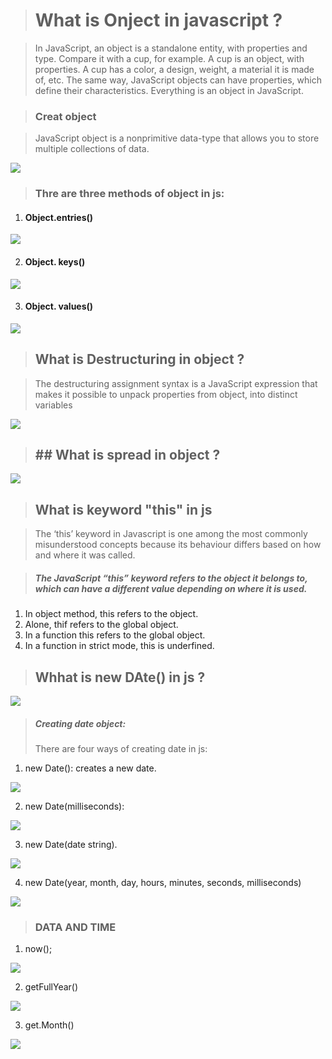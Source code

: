 ># What is Onject in javascript ?

 >In JavaScript, an object is a standalone entity, with properties and type. Compare it with a cup, for example. A cup is an object, with properties. A cup has a color, a design, weight, a material it is made of, etc. The same way, JavaScript objects can have properties, which define their characteristics.
Everything is an object in JavaScript.

> ### Creat object 

 >JavaScript object is a nonprimitive data-type that allows you to 
store multiple collections of data.

![](/images/Screenshot_7.png)


> ### Thre are three methods of object in js:

1. #### Object.entries()

![](/images/Screenshot_8.png)


2. #### Object. keys()

![](/images/Screenshot_9.png)


3. #### Object. values() 

![](/images/Screenshot_10.png)

> ## What is Destructuring in object ?
  
  >The destructuring assignment syntax is a JavaScript expression that makes it 
possible to unpack properties from object, into distinct variables

 ![](/images/Screenshot_12.png)

> ## ## What is spread in object ?

![](/images/Screenshot_11.png)

> ## What is keyword "this" in js

 >The ‘this’ keyword in Javascript is one among the most commonly misunderstood concepts because its behaviour differs based on how and where it was called.

  > ##### The JavaScript “this” keyword refers to the object it belongs to, which can have a different value depending on where it is used.

   1. In object method, this refers to the object.
   2. Alone, thif refers to the global object.
   3. In a function this refers to the global object.
   4. In a function in strict mode, this is underfined.

> ## Whhat is new DAte() in js ?

 ![](/images/Screenshot_13.png) 

> ##### Creating date object:
 >There are four ways of creating date in js:

  1. new Date(): creates a new date. 

   ![](/images/Screenshot_14.png) 

  2. new Date(milliseconds): 

   ![](/images/Screenshot_15.png) 

  3. new Date(date string).

   ![](/images/Screenshot_16.png) 
 
  4. new Date(year, month, day, hours, minutes, seconds, milliseconds)

   ![](/images/Screenshot_17.png) 

> ### DATA AND TIME

1. now();
  
  ![](/images/Screenshot_18.png)

2. getFullYear() 

 ![](/images/Screenshot_19.png) 

3. get.Month() 

 ![](/images/Screenshot_20.png)